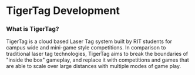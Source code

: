 # TigerTag Development
### What is TigerTag?
TigerTag is a cloud based Laser Tag system built by RIT students for campus wide and mini-game style competitions. In comparison to traditional laser tag technologies, TigerTag aims to break the boundaries of "inside the box" gameplay, and replace it with competitions and games that are able to scale over large distances with multiple modes of game play.

